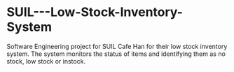 # SUIL---Low-Stock-Inventory-System
Software Engineering project for SUIL Cafe Han for their low stock inventory system. The system monitors the status of items and identifying them as no stock, low stock or instock.
